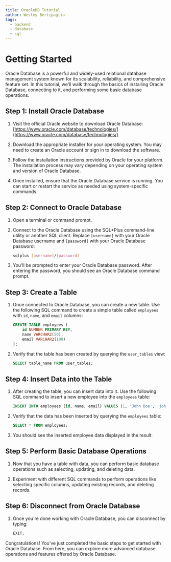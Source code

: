 ```yaml
---
title: OracleDB Tutorial
author: Wesley Bertipaglia
tags:
  - backend
  - database
  - sql
---
```

# Getting Started

Oracle Database is a powerful and widely-used relational database management system known for its scalability, reliability, and comprehensive feature set. In this tutorial, we'll walk through the basics of installing Oracle Database, connecting to it, and performing some basic database operations.

## Step 1: Install Oracle Database

1. Visit the official Oracle website to download Oracle Database: [https://www.oracle.com/database/technologies/](https://www.oracle.com/database/technologies/)

2. Download the appropriate installer for your operating system. You may need to create an Oracle account or sign in to download the software.

3. Follow the installation instructions provided by Oracle for your platform. The installation process may vary depending on your operating system and version of Oracle Database.

4. Once installed, ensure that the Oracle Database service is running. You can start or restart the service as needed using system-specific commands.

## Step 2: Connect to Oracle Database

1. Open a terminal or command prompt.

2. Connect to the Oracle Database using the SQL*Plus command-line utility or another SQL client. Replace `[username]` with your Oracle Database username and `[password]` with your Oracle Database password:

    ```bash
    sqlplus [username]/[password]
    ```

3. You'll be prompted to enter your Oracle Database password. After entering the password, you should see an Oracle Database command prompt.

## Step 3: Create a Table

1. Once connected to Oracle Database, you can create a new table. Use the following SQL command to create a simple table called `employees` with `id`, `name`, and `email` columns:

    ```sql
    CREATE TABLE employees (
        id NUMBER PRIMARY KEY,
        name VARCHAR2(50),
        email VARCHAR2(100)
    );
    ```

2. Verify that the table has been created by querying the `user_tables` view:

    ```sql
    SELECT table_name FROM user_tables;
    ```

## Step 4: Insert Data into the Table

1. After creating the table, you can insert data into it. Use the following SQL command to insert a new employee into the `employees` table:

    ```sql
    INSERT INTO employees (id, name, email) VALUES (1, 'John Doe', 'john@example.com');
    ```

2. Verify that the data has been inserted by querying the `employees` table:

    ```sql
    SELECT * FROM employees;
    ```

3. You should see the inserted employee data displayed in the result.

## Step 5: Perform Basic Database Operations

1. Now that you have a table with data, you can perform basic database operations such as selecting, updating, and deleting data.

2. Experiment with different SQL commands to perform operations like selecting specific columns, updating existing records, and deleting records.

## Step 6: Disconnect from Oracle Database

1. Once you're done working with Oracle Database, you can disconnect by typing:

    ```sql
    EXIT;
    ```

Congratulations! You've just completed the basic steps to get started with Oracle Database. From here, you can explore more advanced database operations and features offered by Oracle Database.
